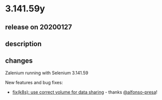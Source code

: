 # 3.141.59y

## release on 20200127

## description

## changes

Zalenium running with Selenium 3.141.59

New features and bug fixes:

* <a href="https://github.com/zalando/zalenium/commit/790996c6e2a80b3d0946165013c006b9412bfdb7">fix(k8s): use correct volume for data sharing</a> - thanks <a class="user-mention notranslate" data-hovercard-type="user" data-hovercard-url="/users/alfonso-presa/hovercard" data-octo-click="hovercard-link-click" data-octo-dimensions="link_type:self" href="https://github.com/alfonso-presa">@alfonso-presa</a>!

